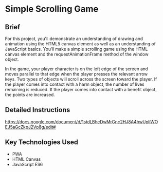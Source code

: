 # Simple Scrolling Game

## Brief

For this project, you'll demonstrate an understanding of drawing and animation using the HTML5 canvas element as well as an understanding of JavaScript basics.  You'll make a simple scrolling game using the HTML canvas element and  the requestAnimationFrame method of the window object.

In the game, your player character is on the left edge of the screen and moves parallel to that edge when the player presses the relevant arrow keys.   Two types of objects will scroll across the screen toward the player.  If the player comes into contact with a harm object, the number of lives remaining is reduced.   If the player comes into contact with a benefit object, the points are increased.


## Detailed Instructions 

https://docs.google.com/document/d/1stdLBhcDwMrGnc2HJ8A4hwUpliWOEJ5aGcZkpJ2Vp8g/edit# 

## Key Technologies Used
* PWA
* HTML Canvas
* JavaScript ES6